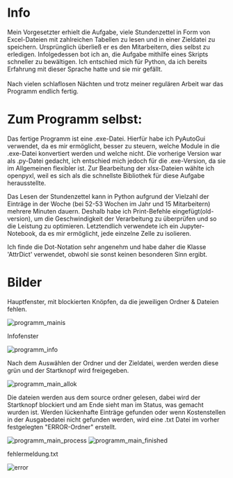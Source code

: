 
# Info
Mein Vorgesetzter erhielt die Aufgabe, viele Stundenzettel in Form von Excel-Dateien mit zahlreichen Tabellen zu lesen und in einer Zieldatei zu speichern. Ursprünglich überließ er es den Mitarbeitern, dies selbst zu erledigen. Infolgedessen bot ich an, die Aufgabe mithilfe eines Skripts schneller zu bewältigen. Ich entschied mich für Python, da ich bereits Erfahrung mit dieser Sprache hatte und sie mir gefällt.
<br>
<br>Nach vielen schlaflosen Nächten und trotz meiner regulären Arbeit war das Programm endlich fertig.


# Zum Programm selbst:

Das fertige Programm ist eine .exe-Datei. Hierfür habe ich PyAutoGui verwendet, da es mir ermöglicht, besser zu steuern, welche Module in die .exe-Datei konvertiert werden und welche nicht. Die vorherige Version war als .py-Datei gedacht, ich entschied mich jedoch für die .exe-Version, da sie im Allgemeinen flexibler ist. Zur Bearbeitung der xlsx-Dateien wählte ich openpyxl, weil es sich als die schnellste Bibliothek für diese Aufgabe herausstellte.

Das Lesen der Stundenzettel kann in Python aufgrund der Vielzahl der Einträge in der Woche (bei 52-53 Wochen im Jahr und 15 Mitarbeitern) mehrere Minuten dauern. Deshalb habe ich Print-Befehle eingefügt(old-version), um die Geschwindigkeit der Verarbeitung zu überprüfen und so die Leistung zu optimieren. Letztendlich verwendete ich ein Jupyter-Notebook, da es mir ermöglicht, jede einzelne Zelle zu isolieren.

Ich finde die Dot-Notation sehr angenehm und habe daher die Klasse 'AttrDict' verwendet, obwohl sie sonst keinen besonderen Sinn ergibt.

# Bilder
Hauptfenster, mit blockierten Knöpfen, da die jeweiligen Ordner & Dateien fehlen.

![programm_main](https://github.com/Joe19922/Extraction/assets/132180983/7a0c8bc7-ef6b-46a3-9983-27ccd7804c00)is

Infofenster

![programm_info](https://github.com/Joe19922/Extraction/assets/132180983/5fa95bae-8d12-4bc6-aeec-6b64a86f1c52)

Nach dem Auswählen der Ordner und der Zieldatei, werden werden diese grün und der Startknopf wird freigegeben.

![programm_main_allok](https://github.com/Joe19922/Extraction/assets/132180983/a4f54974-9392-4810-9423-8c7c48a91e2e)

Die dateien werden aus dem source ordner gelesen, dabei wird der Startknopf blockiert und am Ende sieht man im Status, was gemacht wurden ist.
Werden lückenhafte Einträge gefunden oder wenn Kostenstellen in der Ausgabedatei nicht gefunden werden, wird eine .txt Datei im vorher festgelegten "ERROR-Ordner" erstellt.

![programm_main_process](https://github.com/Joe19922/Extraction/assets/132180983/75ab60ba-2872-4cf0-918f-bc2c78526285)
![programm_main_finished](https://github.com/Joe19922/Extraction/assets/132180983/01a8b790-308f-46a4-a66a-b086bf6a5e2e)

fehlermeldung.txt

![error](https://github.com/Joe19922/Extraction/assets/132180983/c103e149-6629-4cb1-9c13-08b09454f953)
